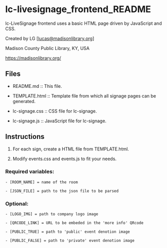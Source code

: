# lc-livesignage_frontend_README

lc-LiveSignage frontend uses a basic HTML page driven by JavaScript and CSS.

Created by LG [lucas@madisonlibrary.org]

Madison County Public Library, KY, USA

https://madisonlibrary.org/



## Files

- README.md 		:: This file.

- TEMPLATE.html 	:: Template file from which all signage pages can be generated.

- lc-signage.css 	:: CSS file for lc-signage.

- lc-signage.js 	:: JavaScript file for lc-signage.



## Instructions

1. For each sign, create a HTML file from TEMPLATE.html.

2. Modify events.css and events.js to fit your needs.



### Required variables:

	- [ROOM_NAME] = name of the room

	- [JSON_FILE] = path to the json file to be parsed



### Optional:	

	- [LOGO_IMG] = path to company logo image

	- [QRCODE_LINK] = URL to be embeded in the 'more info' QRcode

	- [PUBLIC_TRUE] = path to 'public' event denotion image

	- [PUBLIC_FALSE] = path to 'private' event denotion image
